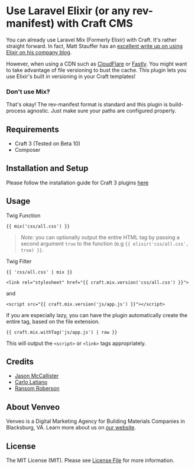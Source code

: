 # Use Laravel Elixir (or any rev-manifest) with Craft CMS

You can already use Laravel Mix (Formerly Elixir) with Craft. It's rather straight forward. In fact, Matt Stauffer has an [excellent write up on using Elixir on his company blog](http://blog.tighten.co/setting-up-your-first-vuejs-site-using-laravel-elixir-and-vueify?utm_source=github.com/venveo/craft-elixir).

However, when using a CDN such as [CloudFlare](https://www.cloudflare.com/) or [Fastly](https://www.fastly.com/). You might want to take advantage of file versioning to bust the cache. This plugin lets you use Elixir's built in versioning in your Craft templates!

### Don't use Mix?
That's okay! The rev-manifest format is standard and this plugin is build-process agnostic. Just make sure your paths are configured properly.
## Requirements
- Craft 3 (Tested on Beta 10)
- Composer
## Installation and Setup
Please follow the installation guide for Craft 3 plugins [here](https://github.com/craftcms/docs/blob/master/en/plugin-intro.md#loading-your-plugin-into-craft)
## Usage
Twig Function

```
{{ mix('css/all.css') }}
```

> *Note:* you can optionally output the entire HTML tag by passing a second argument `true` to the function (e.g `{{ elixir('css/all.css', true) }}`. 

Twig Filter

```
{{ 'css/all.css' | mix }}
```

`<link rel="stylesheet" href="{{ craft.mix.version('css/all.css') }}">`

and

`<script src="{{ craft.mix.version('js/app.js') }}"></script>`

If you are especially lazy, you can have the plugin automatically create the entire tag, based on the file extension.

`{{ craft.mix.withTag('js/app.js') | raw }}`

This will output the `<script>` or `<link>` tags appropriately.

## Credits

* [Jason McCallister](https://github.com/themccallister)
* [Carlo Latiano](https://github.com/carlolaitano)
* [Ransom Roberson](https://github.com/mosnar)

## About Venveo

Venveo is a Digital Marketing Agency for Building Materials Companies in Blacksburg, VA. Learn more about us on [our website](https://www.venveo.com).

## License

The MIT License (MIT). Please see [License File](LICENSE) for more information.
